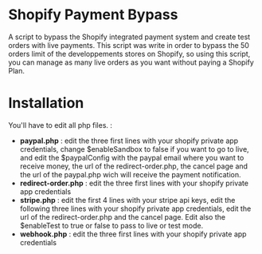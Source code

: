 # Shopify Payment Bypass
A script to bypass the Shopify integrated payment system and create test orders with live payments.
This script was write in order to bypass the 50 orders limit of the developpements stores on Shopify, so using this script, you can manage as many live orders as you want without paying a Shopify Plan.
# Installation
You'll have to edit all php files. :
- **paypal.php** : edit the three first lines with your shopify private app credentials, change $enableSandbox to false if you want to go to live, and edit the $paypalConfig with the paypal email where you want to receive money, the url of the redirect-order.php, the cancel page and the url of the paypal.php wich will receive the payment notification.
- **redirect-order.php** : edit the three first lines with your shopify private app credentials
- **stripe.php** : edit the first 4 lines with your stripe api keys, edit the following three lines with your shopify private app credentials, edit the url of the redirect-order.php and the cancel page. Edit also the $enableTest to true or false to pass to live or test mode.
- **webhook.php** : edit the three first lines with your shopify private app credentials
